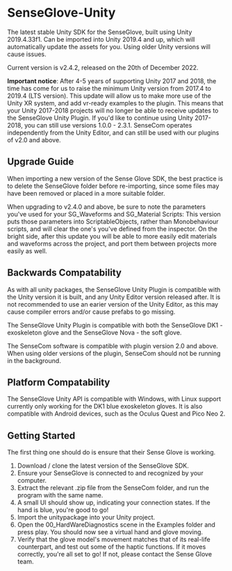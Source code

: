 # SenseGlove-Unity
The latest stable Unity SDK for the SenseGlove, built using Unity 2019.4.33f1. Can be imported into Unity 2019.4 and up, which will automatically update the assets for you. Using older Unity versions will cause issues.

Current version is v2.4.2, released on the 20th of December 2022.

**Important notice**: After 4-5 years of supporting Unity 2017 and 2018, the time has come for us to raise the minimum Unity version from 2017.4 to 2019.4 (LTS version). This update will allow us to make more use of the Unity XR system, and add vr-ready examples to the plugin. This means that your Unity 2017-2018 projects will no longer be able to receive updates to the SenseGlove Unity Plugin. If you'd like to continue using Unity 2017-2018, you can still use versions 1.0.0 - 2.3.1. SenseCom operates independently from the Unity Editor, and can still be used with our plugins of v2.0 and above.

## Upgrade Guide
When importing a new version of the Sense Glove SDK, the best practice is to delete the SenseGlove folder before re-importing, since some files may have been removed or placed in a more suitable folder.

When upgrading to v2.4.0 and above, be sure to note the parameters you've used for your SG_Waveforms and SG_Material Scripts: This version puts those parameters into ScriptableObjects, rather than Monobehaviour scripts, and will clear the one's you've defined from the inspector. On the bright side, after this update you will be able to more easily edit materials and waveforms across the project, and port them between projects more easily as well.

## Backwards Compatability
As with all unity packages, the SenseGlove Unity Plugin is compatible with the Unity version it is built, and any Unity Editor version released after. It is not recommended to use an earier version of the Unity Editor, as this may cause compiler errors and/or cause prefabs to go missing.

The SenseGlove Unity Plugin is compatible with both the SenseGlove DK1 - exoskeleton glove and the SenseGlove Nova - the soft glove.

The SenseCom software is compatible with plugin version 2.0 and above. When using older versions of the plugin, SenseCom should not be running in the background.

## Platform Compatability
The SenseGlove Unity API is compatible with Windows, with Linux support currently only working for the DK1 blue exoskeleton gloves. It is also compatible with Android devices, such as the Oculus Quest and Pico Neo 2.

## Getting Started
The first thing one should do is ensure that their Sense Glove is working.

1.	Download / clone the latest version of the SenseGlove SDK.
2.	Ensure your SenseGlove is connected to and recognized by your computer.
3.  Extract the relevant .zip file from the SenseCom folder, and run the program with the same name.
4.  A small UI should show up, indicating your connection states. If the hand is blue, you're good to go!
5.	Import the unitypackage into your Unity project.
6.	Open the 00_HardWareDiagnostics scene in the Examples folder and press play. You should now see a virtual hand and glove moving.
7.  Verify that the glove model's movement matches that of its real-life counterpart, and test out some of the haptic functions. If it moves correctly, you're all set to go! If not, please contact the Sense Glove team.

